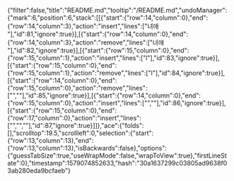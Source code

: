 {"filter":false,"title":"README.md","tooltip":"/README.md","undoManager":{"mark":6,"position":6,"stack":[[{"start":{"row":14,"column":0},"end":{"row":14,"column":3},"action":"insert","lines":["녀애 "],"id":81,"ignore":true}],[{"start":{"row":14,"column":0},"end":{"row":14,"column":3},"action":"remove","lines":["녀애 "],"id":82,"ignore":true}],[{"start":{"row":15,"column":0},"end":{"row":15,"column":1},"action":"insert","lines":["l"],"id":83,"ignore":true}],[{"start":{"row":15,"column":0},"end":{"row":15,"column":1},"action":"remove","lines":["l"],"id":84,"ignore":true}],[{"start":{"row":14,"column":0},"end":{"row":15,"column":0},"action":"remove","lines":["",""],"id":85,"ignore":true}],[{"start":{"row":14,"column":0},"end":{"row":15,"column":0},"action":"insert","lines":["",""],"id":86,"ignore":true}],[{"start":{"row":15,"column":0},"end":{"row":17,"column":0},"action":"insert","lines":["","",""],"id":87,"ignore":true}]]},"ace":{"folds":[],"scrolltop":19.5,"scrollleft":0,"selection":{"start":{"row":13,"column":13},"end":{"row":13,"column":13},"isBackwards":false},"options":{"guessTabSize":true,"useWrapMode":false,"wrapToView":true},"firstLineState":0},"timestamp":1579074852633,"hash":"30a1637299c03805ad9638f03ab280eda9bcfaeb"}